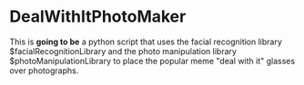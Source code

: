 # DealWithItPhotoMaker
This is **going to be** a python script that uses the facial recognition library $facialRecognitionLibrary and the photo manipulation library $photoManipulationLibrary to place the popular meme "deal with it" glasses over photographs.
